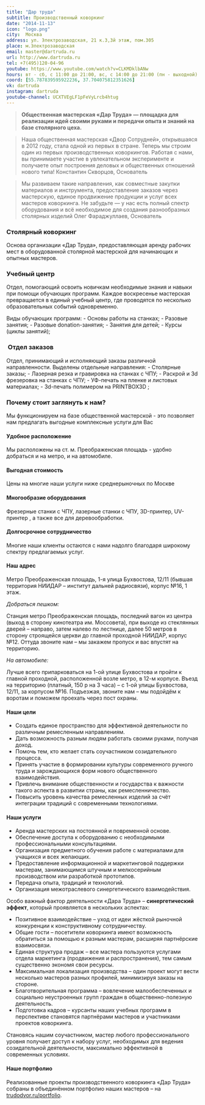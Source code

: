 ```yaml
---
title: "Дар труда"
subtitle: Производственный коворкинг
date: "2014-11-13"
icon: "logo.png"
city:  Москва
address: ул. Электрозаводская, 21 к.3,3й этаж, пом.305
place: м.Электрозаводская
email: master@dartruda.ru
url: http://www.dartruda.ru
tel: +7(495)120-04-96
youtube: https://www.youtube.com/watch?v=CLKMDklbANw
hours: вт - сб, с 11:00 до 21:00, вс, с 14:00 до 21:00 (пн - выходной)
coord: [55.787839595922236, 37.704075812351626]
vk: dartruda
instagram: dartruda
youtube-channel: UCXTVEgLF1pFeVyLrcb4htug
---
```


> **Общественная мастерская «Дар Труда» — площадка для реализации идей своими руками и передачи опыта и знаний на базе столярного цеха.**


> Наша общественная мастерская «Двор Сотрудней», открывшаяся в 2012 году, стала одной из первых в стране. Теперь мы строим один из первых производственных коворкингов. Работая с нами, вы принимаете участие в увлекательном эксперименте и получаете опыт построения деловых и общественных отношений нового типа!
> Константин Скворцов, Основатель

> Мы развиваем такие направления, как совместные закупки материалов и инструмента, предоставление заказов через мастерскую, единое продвижение продукции и услуг всех мастеров коворкинга. Не забудьте — у нас есть полный спектр оборудования и всё необходимое для создания разнообразных столярных изделий
> Олег Фараджуллаев, Основатель

### Столярный коворкинг

Основа организации «Дар Труда», предоставляющая аренду рабочих мест в оборудованной столярной мастерской для начинающих и опытных мастеров.

### Учебный центр

Отдел, помогающий освоить новичкам необходимые знания и навыки при помощи обучающих программ. Каждое воскресенье мастерская превращается в единый учебный центр, где проводятся по несколько образовательных событий одновременно.

Виды обучающих программ: - Основы работы на станках; - Разовые занятия; - Разовые donation-занятия; - Занятия для детей; - Курсы (циклы занятий);

###  Отдел заказов

Отдел, принимающий и исполняющий заказы различной направленности. Выделены отдельные направления: - Столярные заказы; - Лазерная резка и гравировка на станках с ЧПУ; - Раскрой и 3d фрезеровка на станках с ЧПУ; - УФ-печать на пленке и листовых материалах; - 3d-печать полимером на PRINTBOX3D ;

### Почему стоит заглянуть к нам?

Мы функционируем на базе общественной мастерской - это позволяет нам предлагать выгодные комплексные услуги для Вас

#### Удобное расположение

Мы расположены на ст. м. Преображенская площадь - удобно добраться и на метро, и на автомобиле.

#### Выгодная стоимость

Цены на многие наши услуги ниже среднерыночных по Москве

#### Многообразие оборудования

Фрезерные станки с ЧПУ, лазерные станки с ЧПУ, 3D-принтер, UV-принтер , а также все для деревообработки.

#### Долгосрочное сотрудничество

Многие наши клиенты остаются с нами надолго благодаря широкому спектру предлагаемых услуг.

#### **Наш адрес**

Метро Преображенская площадь, 1-я улица Бухвостова, 12/11 (бывшая территория НИИДАР – институт дальней радиосвязи), корпус №16, 1 этаж.

_Добраться пешком:_

Станция метро Преображенская площадь, последний вагон из центра (выход в сторону кинотеатра им. Моссовета), при выходе из стеклянных дверей – направо, затем налево по лестнице, далее 50 метров в сторону строящейся церкви до главной проходной НИИДАР, корпус №12. Оттуда звоните нам – мы закажем пропуск и вас впустят на территорию.

_На автомобиле:_

Лучше всего припарковаться на 1-ой улице Бухвостова и пройти к главной проходной, расположенной возле метро, в 12-м корпусе. Въезд на территорию (платный, 150 р на 3 часа) – с 1-ой улицы Бухвостова, 12/11, за корпусом №16. Подъезжая, звоните нам – мы подойдём к воротам и поможем проехать через пост охраны.

#### **Наши цели**

- Создать единое пространство для эффективной деятельности по различным ремесленным направлениям.
- Дать возможность разным людям работать своими руками, получая доход.
- Помочь тем, кто желает стать соучастником созидательного процесса.
- Принять участие в формировании культуры современного ручного труда и зарождающихся форм нового общественного взаимодействия.
- Привлечь внимание общественности и государства к важности такого аспекта в развитии страны, как ремесленничество.
- Повысить уровень качества ремесленных изделий за счёт интеграции традиций с современными технологиями.

#### **Наши услуги**

- Аренда мастерских на постоянной и повременной основе.
- Обеспечение доступа к оборудованию с необходимыми профессиональными консультациями.
- Организация предметного обучения работе с материалами для учащихся и всех желающих.
- Предоставление информационной и маркетинговой поддержки мастерам, занимающимся штучным и мелкосерийным производством или разработкой прототипов.
- Передача опыта, традиций и технологий.
- Организация межотраслевого синергетического взаимодействия.

Особо важный фактор деятельности «Дара Труда» – **синергетический эффект**, который проявляется в нескольких аспектах:

- Позитивное взаимодействие – уход от идеи жёсткой рыночной конкуренции к конструктивному сотрудничеству.
- Общие гости – посетители коворкинга имеют возможность обратиться за помощью к разным мастерам, расширяя партнёрские взаимосвязи.
- Единая структура продаж – все мастера пользуются услугами отдела маркетинга (продвижения и распространения), тем самым существенно экономя свои ресурсы.
- Максимальная локализация производства – один проект могут вести несколько мастеров разных профилей, минимизируя заказы на стороне.
- Благотворительная программа – вовлечение малообеспеченных и социально неустроенных групп граждан в общественно-полезную деятельность.
- Подготовка кадров – курсанты наших учебных программ в перспективе становятся партнёрами мастеров и участниками проектов коворкинга.

Становясь нашим соучастником, мастер любого профессионального уровня получает доступ к набору услуг, необходимых для ведения созидательной деятельности, максимально эффективной в современных условиях.

#### **Наше портфолио** 

Реализованные проекты производственного коворкинга «Дар Труда» собраны в объединённом портфолио наших мастеров – на [trudodvor.ru/portfolio](http://trudodvor.ru/portfolio).

<youtube-embed link="https://youtu.be/6AMOfoFdlNQ" />
